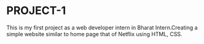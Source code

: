 # PROJECT-1
This is my first project as a web developer intern in Bharat Intern.Creating a simple website similar to home page that of Netflix using HTML, CSS. 
